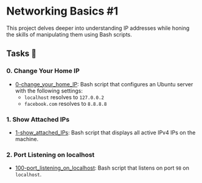 # Networking Basics #1

This project delves deeper into understanding IP addresses while honing the skills of manipulating them using Bash scripts.

## Tasks :page_with_curl:

### 0. Change Your Home IP
- [0-change_your_home_IP](./0-change_your_home_IP): Bash script that configures an Ubuntu server with the following settings:
  - `localhost` resolves to `127.0.0.2`
  - `facebook.com` resolves to `8.8.8.8`

### 1. Show Attached IPs
- [1-show_attached_IPs](./1-show_attached_IPs): Bash script that displays all active IPv4 IPs on the machine.

### 2. Port Listening on localhost
- [100-port_listening_on_localhost](./100-port_listening_on_localhost): Bash script that listens on port `98` on `localhost`.

